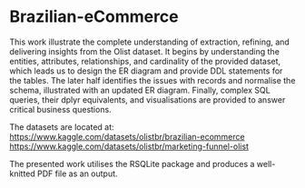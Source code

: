 # Brazilian-eCommerce

This work illustrate the complete understanding of extraction, refining, and delivering insights from the Olist dataset.
It begins by understanding the entities, attributes, relationships, and cardinality of the provided dataset, which leads us to design the ER diagram 
and provide DDL statements for the tables. 
The later half identifies the issues with records and normalise the schema, illustrated with an updated ER diagram. 
Finally, complex SQL queries, their dplyr equivalents, and visualisations are provided to answer critical business questions.

The datasets are located at:
https://www.kaggle.com/datasets/olistbr/brazilian-ecommerce
https://www.kaggle.com/datasets/olistbr/marketing-funnel-olist

The presented work utilises the RSQLite package and produces a well-knitted PDF file as an output.
